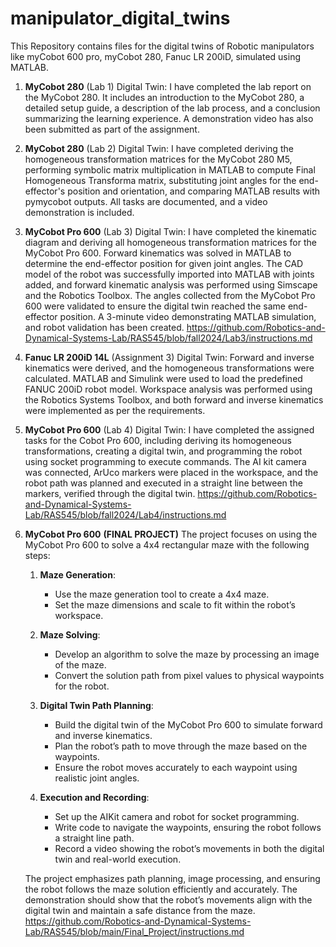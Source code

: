 # manipulator_digital_twins
This Repository contains files for the digital twins of Robotic manipulators like myCobot 600 pro, myCobot 280, Fanuc LR 200iD, simulated using MATLAB.

1. **MyCobot 280** (Lab 1)
   Digital Twin:
   I have completed the lab report on the MyCobot 280. It includes an introduction to the MyCobot 280, a detailed setup guide, a description of the lab process,
   and a conclusion summarizing the learning experience. A demonstration video has also been submitted as part of the assignment.
   
2. **MyCobot 280** (Lab 2)
   Digital Twin:
   I have completed deriving the homogeneous transformation matrices for the MyCobot 280 M5,
   performing symbolic matrix multiplication in MATLAB to compute Final Homogeneous Transforma matrix, substituting joint angles for the end-effector's position and orientation,
   and comparing MATLAB results with pymycobot outputs. All tasks are documented, and a video demonstration is included.
   
3. **MyCobot Pro 600** (Lab 3)
   Digital Twin: 
   I have completed the kinematic diagram and deriving all homogeneous transformation matrices for the MyCobot Pro 600.
   Forward kinematics was solved in MATLAB to determine the end-effector position for given joint angles. The CAD model of the robot was successfully imported into MATLAB with joints added,
   and forward kinematic analysis was performed using Simscape and the Robotics Toolbox. The angles collected from the MyCobot Pro 600 were validated to ensure
   the digital twin reached the same end-effector position. A 3-minute video demonstrating MATLAB simulation, and robot validation has been created.
   https://github.com/Robotics-and-Dynamical-Systems-Lab/RAS545/blob/fall2024/Lab3/instructions.md
   
4. **Fanuc LR 200iD 14L** (Assignment 3)
   Digital Twin: Forward and inverse kinematics were derived, and the homogeneous transformations were calculated.
   MATLAB and Simulink were used to load the predefined FANUC 200iD robot model. Workspace analysis was performed using the Robotics Systems Toolbox,
   and both forward and inverse kinematics were implemented as per the requirements.

9. **MyCobot Pro 600** (Lab 4)
   Digital Twin:
   I have completed the assigned tasks for the Cobot Pro 600, including deriving its homogeneous transformations, creating a digital twin,
   and programming the robot using socket programming to execute commands. The AI kit camera was connected, ArUco markers were placed in the workspace,
   and the robot path was planned and executed in a straight line between the markers, verified through the digital twin.
   https://github.com/Robotics-and-Dynamical-Systems-Lab/RAS545/blob/fall2024/Lab4/instructions.md

11. **MyCobot Pro 600** **(FINAL PROJECT)**
   The project focuses on using the MyCobot Pro 600 to solve a 4x4 rectangular maze with the following steps:

    1. **Maze Generation**: 
       - Use the maze generation tool to create a 4x4 maze.
       - Set the maze dimensions and scale to fit within the robot’s workspace.
    
    2. **Maze Solving**: 
       - Develop an algorithm to solve the maze by processing an image of the maze.
       - Convert the solution path from pixel values to physical waypoints for the robot.
    
    3. **Digital Twin Path Planning**: 
       - Build the digital twin of the MyCobot Pro 600 to simulate forward and inverse kinematics.
       - Plan the robot’s path to move through the maze based on the waypoints.
       - Ensure the robot moves accurately to each waypoint using realistic joint angles.
    
    4. **Execution and Recording**: 
       - Set up the AIKit camera and robot for socket programming.
       - Write code to navigate the waypoints, ensuring the robot follows a straight line path.
       - Record a video showing the robot’s movements in both the digital twin and real-world execution.
    
    The project emphasizes path planning, image processing, and ensuring the robot follows the maze solution efficiently and accurately.
    The demonstration should show that the robot’s movements align with the digital twin and maintain a safe distance from the maze.
    https://github.com/Robotics-and-Dynamical-Systems-Lab/RAS545/blob/main/Final_Project/instructions.md
    
